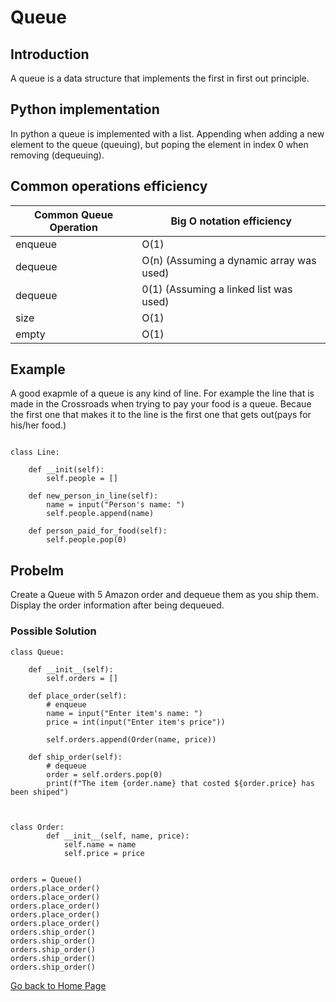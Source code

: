 # Queue

## Introduction
A queue is a data structure that implements the first in first out principle. 

## Python implementation
In python a queue is implemented with a list. Appending when adding a new element to the queue (queuing), but poping the element in index 0 when removing (dequeuing). 

## Common operations efficiency
| Common Queue Operation | Big O notation efficiency |
| ---------------------- | --------------------------|
| enqueue | O(1)
| dequeue | O(n) (Assuming a dynamic array was used)
| dequeue| 0(1) (Assuming a linked list was used)
| size | O(1)
| empty | O(1)

## Example
A good exapmle of a queue is any kind of line. For example the line that is made in the Crossroads when trying to pay your food is a queue. Becaue the first one that makes it to the line is the first one that gets out(pays for his/her food.) 

```

class Line:

    def __init(self):
        self.people = []

    def new_person_in_line(self):
        name = input("Person's name: ")
        self.people.append(name)

    def person_paid_for_food(self):
        self.people.pop(0) 
```

## Probelm
Create a Queue with 5 Amazon order and dequeue them as you ship them. Display the order information after being dequeued.

### Possible Solution

```
class Queue:

    def __init__(self):
        self.orders = []

    def place_order(self): 
        # enqueue
        name = input("Enter item's name: ")
        price = int(input("Enter item's price"))

        self.orders.append(Order(name, price))

    def ship_order(self):
        # dequeue
        order = self.orders.pop(0)
        print(f"The item {order.name} that costed ${order.price} has been shiped")
        


class Order:
        def __init__(self, name, price):
            self.name = name
            self.price = price


orders = Queue()
orders.place_order()
orders.place_order()
orders.place_order()
orders.place_order()
orders.place_order()
orders.ship_order()
orders.ship_order()
orders.ship_order()
orders.ship_order()
orders.ship_order()
```

[Go back to Home Page](0-welcome.md)